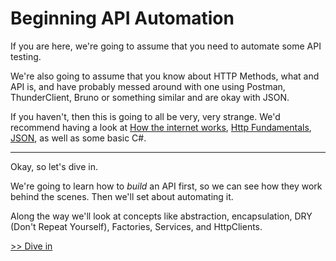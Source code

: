 # Beginning API Automation

If you are here, we're going to assume that you need to automate some API testing.

We're also going to assume that you know about HTTP Methods, what and API is, and have probably messed around with one using Postman, ThunderClient, Bruno or something similar and are okay with JSON.

If you haven't, then this is going to all be very, very strange. We'd recommend having a look at [How the internet works](https://github.com/bjssacademy/internet-and-technologies), [Http Fundamentals](https://github.com/bjssacademy/fundamentals-http), [JSON](https://github.com/bjssacademy/fundamentals-json), as well as some basic C#.

---

Okay, so let's dive in.

We're going to learn how to *build* an API first, so we can see how they work behind the scenes. Then we'll set about automating it.

Along the way we'll look at concepts like abstraction, encapsulation, DRY (Don't Repeat Yourself), Factories, Services, and HttpClients.

[>> Dive in](./beginning.md)
